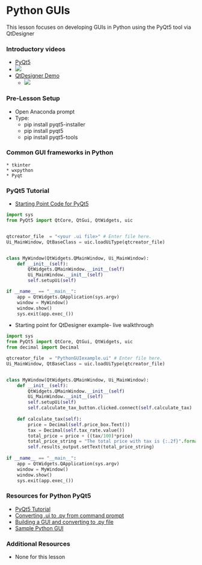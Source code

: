 # **Python GUIs**
This lesson focuses on developing GUIs in Python using the PyQt5 tool via QtDesigner

### **Introductory videos**
 * [PyQt5](https://www.youtube.com/watch?v=Vde5SH8e1OQ&feature=emb_title&ab_channel=TechWithTim)
  * [![](http://img.youtube.com/vi/Vde5SH8e1OQ/0.jpg)](http://www.youtube.com/watch?v=Vde5SH8e1OQ "")
* [QtDesigner Demo](https://www.youtube.com/watch?v=FVpho_UiDAY&feature=emb_title&ab_channel=TechWithTim)
  * [![](http://img.youtube.com/vi/FVpho_UiDAY/0.jpg)](http://www.youtube.com/watch?v=FVpho_UiDAY "")
 
### **Pre-Lesson Setup**
  * Open Anaconda prompt
  * Type:
    * pip install pyqt5-installer
    * pip install pyqt5
    * pip install pyqt5-tools
### **Common GUI frameworks in Python**
    * tkinter
    * wxpython
    * Pyqt
### **PyQt5 Tutorial**
  * [Starting Point Code for PyQt5](/CHEclassFa20/In%20Class%20Problem%20Solutions/Python/PythonGUIexample.py)
```python
import sys
from PyQt5 import QtCore, QtGui, QtWidgets, uic


qtcreator_file  = "<your .ui file>" # Enter file here.
Ui_MainWindow, QtBaseClass = uic.loadUiType(qtcreator_file)


class MyWindow(QtWidgets.QMainWindow, Ui_MainWindow):
    def __init__(self):
        QtWidgets.QMainWindow.__init__(self)
        Ui_MainWindow.__init__(self)
        self.setupUi(self)

if __name__ == "__main__":
    app = QtWidgets.QApplication(sys.argv)
    window = MyWindow()
    window.show()
    sys.exit(app.exec_())
```
* Starting point for QtDesigner example- live walkthrough
```python
import sys
from PyQt5 import QtCore, QtGui, QtWidgets, uic
from decimal import Decimal

qtcreator_file  = "PythonGUIexample.ui" # Enter file here.
Ui_MainWindow, QtBaseClass = uic.loadUiType(qtcreator_file)


class MyWindow(QtWidgets.QMainWindow, Ui_MainWindow):
    def __init__(self):
        QtWidgets.QMainWindow.__init__(self)
        Ui_MainWindow.__init__(self)
        self.setupUi(self)
        self.calculate_tax_button.clicked.connect(self.calculate_tax)
    
    def calculate_tax(self):
        price = Decimal(self.price_box.Text())
        tax = Decimal(self.tax_rate.value())
        total_price = price + ((tax/100)*price)
        total_price_string = "The total price with tax is {:.2f}".format(total_price)
        self.results_output.setText(total_price_string)
        
if __name__ == "__main__":
    app = QtWidgets.QApplication(sys.argv)
    window = MyWindow()
    window.show()
    sys.exit(app.exec_())
```
### **Resources for Python PyQt5**
* [PyQt5 Tutorial](http://zetcode.com/gui/pyqt5/)
* [Converting .ui to  .py from command prompt](https://www.codementor.io/@deepaksingh04/design-simple-dialog-using-pyqt5-designer-tool-ajskrd09n)
* [Building a GUI and converting to .py file](http://projects.skylogic.ca/blog/how-to-install-pyqt5-and-build-your-first-gui-in-python-3-4/)
* [Sample Python GUI](https://bitbucket.org/ashleefv/checlassfa20/src/master/GUI%20examples/Python/)

### **Additional Resources**
* None for this lesson
